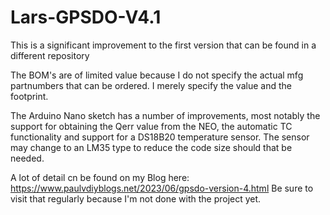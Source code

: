# Lars-GPSDO-V4.1
This is a significant improvement to the first version that can be found in a different repository

The BOM's are of limited value because I do not specify the actual mfg partnumbers that can be ordered. I merely specify the value and the footprint.

The Arduino Nano sketch has a number of improvements, most notably the support for obtaining the Qerr value from the NEO, the automatic TC functionality and support for a DS18B20 temperature sensor.
The sensor may change to an LM35 type to reduce the code size should that be needed.

A lot of detail cn be found on my Blog here: https://www.paulvdiyblogs.net/2023/06/gpsdo-version-4.html
Be sure to visit that regularly because I'm not done with the project yet.

